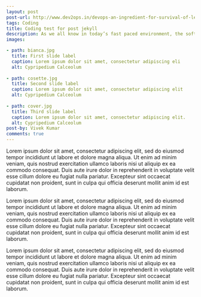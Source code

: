 ```yaml
---
layout: post
post-url: http://www.dev2ops.in/devops-an-ingredient-for-survival-of-legacy-it-organizations/
tags: Coding
title: Coding test for post jekyll
description: As we all know in today’s fast paced environment, the software applications, products etc. are cranked at the rate of knots. 
images:

- path: bianca.jpg
  title: First slide label
  caption: Lorem ipsum dolor sit amet, consectetur adipiscing eli
  alt: Cypripedium Calceolum
  
- path: cosette.jpg
  title: Second slide label
  caption: Lorem ipsum dolor sit amet, consectetur adipiscing elit
  alt: Cypripedium Calceolum
  
- path: cover.jpg
  title: Third slide label
  caption: Lorem ipsum dolor sit amet, consectetur adipiscing elit. 
  alt: Cypripedium Calceolum 		
post-by: Vivek Kumar
comments: true
---
```


<p>
Lorem ipsum dolor sit amet, consectetur adipiscing elit, sed do eiusmod tempor incididunt ut labore et dolore magna aliqua. Ut enim ad minim veniam, quis nostrud exercitation ullamco laboris nisi ut aliquip ex ea commodo consequat. Duis aute irure dolor in reprehenderit in voluptate velit esse cillum dolore eu fugiat nulla pariatur. Excepteur sint occaecat cupidatat non proident, sunt in culpa qui officia deserunt mollit anim id est laborum.
</p>

<p>
Lorem ipsum dolor sit amet, consectetur adipiscing elit, sed do eiusmod tempor incididunt ut labore et dolore magna aliqua. Ut enim ad minim veniam, quis nostrud exercitation ullamco laboris nisi ut aliquip ex ea commodo consequat. Duis aute irure dolor in reprehenderit in voluptate velit esse cillum dolore eu fugiat nulla pariatur. Excepteur sint occaecat cupidatat non proident, sunt in culpa qui officia deserunt mollit anim id est laborum.
</p>

<p>
Lorem ipsum dolor sit amet, consectetur adipiscing elit, sed do eiusmod tempor incididunt ut labore et dolore magna aliqua. Ut enim ad minim veniam, quis nostrud exercitation ullamco laboris nisi ut aliquip ex ea commodo consequat. Duis aute irure dolor in reprehenderit in voluptate velit esse cillum dolore eu fugiat nulla pariatur. Excepteur sint occaecat cupidatat non proident, sunt in culpa qui officia deserunt mollit anim id est laborum.
</p>
